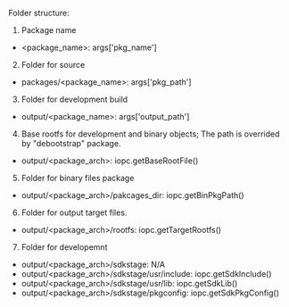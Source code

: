 Folder structure:

1. Package name
 * <package_name>:				args['pkg_name']
2. Folder for source 
 * packages/<package_name>:			args['pkg_path']
3. Folder for development build
 * output/<package_name>:			args['output_path']
4. Base rootfs for development and binary objects; 
   The path is overrided by "debootstrap" package.
 * output/<package_arch>:			iopc.getBaseRootFile()
5. Folder for binary files package 
 * output/<package_arch>/pakcages_dir:		iopc.getBinPkgPath()
6. Folder for output target files.
 * output/<package_arch>/rootfs:		iopc.getTargetRootfs()
7. Folder for developemnt 
 * output/<package_arch>/sdkstage:		N/A
 * output/<package_arch>/sdkstage/usr/include:	iopc.getSdkInclude()
 * output/<package_arch>/sdkstage/usr/lib:	iopc.getSdkLib()
 * output/<package_arch>/sdkstage/pkgconfig:	iopc.getSdkPkgConfig()

